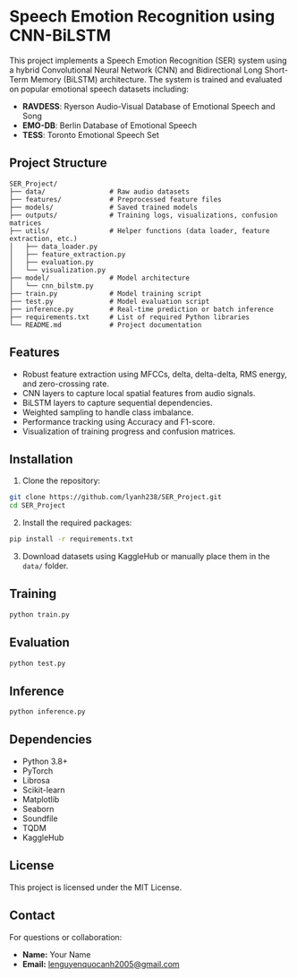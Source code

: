 # Speech Emotion Recognition using CNN-BiLSTM

This project implements a Speech Emotion Recognition (SER) system using a hybrid Convolutional Neural Network (CNN) and Bidirectional Long Short-Term Memory (BiLSTM) architecture. The system is trained and evaluated on popular emotional speech datasets including:

* **RAVDESS**: Ryerson Audio-Visual Database of Emotional Speech and Song
* **EMO-DB**: Berlin Database of Emotional Speech
* **TESS**: Toronto Emotional Speech Set

## Project Structure

```
SER_Project/
├── data/                # Raw audio datasets
├── features/            # Preprocessed feature files
├── models/              # Saved trained models
├── outputs/             # Training logs, visualizations, confusion matrices
├── utils/               # Helper functions (data loader, feature extraction, etc.)
│   ├── data_loader.py
│   ├── feature_extraction.py
│   ├── evaluation.py
│   └── visualization.py
├── model/               # Model architecture
│   └── cnn_bilstm.py
├── train.py             # Model training script
├── test.py              # Model evaluation script
├── inference.py         # Real-time prediction or batch inference
├── requirements.txt     # List of required Python libraries
└── README.md            # Project documentation
```

## Features

* Robust feature extraction using MFCCs, delta, delta-delta, RMS energy, and zero-crossing rate.
* CNN layers to capture local spatial features from audio signals.
* BiLSTM layers to capture sequential dependencies.
* Weighted sampling to handle class imbalance.
* Performance tracking using Accuracy and F1-score.
* Visualization of training progress and confusion matrices.

## Installation

1. Clone the repository:

```bash
git clone https://github.com/lyanh238/SER_Project.git
cd SER_Project
```

2. Install the required packages:

```bash
pip install -r requirements.txt
```

3. Download datasets using KaggleHub or manually place them in the `data/` folder.

## Training

```bash
python train.py
```

## Evaluation

```bash
python test.py
```

## Inference

```bash
python inference.py
```

## Dependencies

* Python 3.8+
* PyTorch
* Librosa
* Scikit-learn
* Matplotlib
* Seaborn
* Soundfile
* TQDM
* KaggleHub

## License

This project is licensed under the MIT License.

## Contact

For questions or collaboration:

* **Name:** Your Name
* **Email:** [lenguyenquocanh2005@gmail.com](lenguyenquocanh2005@gmail.com)
